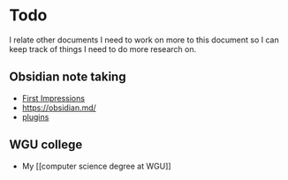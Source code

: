 # Todo
I relate other documents I need to work on more to this document so I can keep track of things I need to do more research on.

## Obsidian note taking
- [First Impressions](software/obsidian/first-impressions)
- https://obsidian.md/
- [plugins](https://obsidian.md/plugins)

## WGU college
- My [[computer science degree at WGU]]
